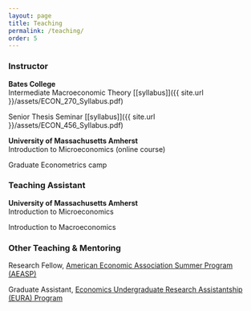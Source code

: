 ```yaml
---
layout: page
title: Teaching
permalink: /teaching/
order: 5
---
```


### **Instructor**
**Bates College** <br>
Intermediate Macroeconomic Theory [[syllabus]]({{ site.url }}/assets/ECON_270_Syllabus.pdf)

Senior Thesis Seminar [[syllabus]]({{ site.url }}/assets/ECON_456_Syllabus.pdf)

**University of Massachusetts Amherst** <br>
Introduction to Microeconomics (online course)

Graduate Econometrics camp

### **Teaching Assistant**
**University of Massachusetts Amherst** <br>
Introduction to Microeconomics

Introduction to Macroeconomics

### **Other Teaching & Mentoring**
Research Fellow, [American Economic Association Summer Program (AEASP)](https://www.aeaweb.org/about-aea/committees/aeasp)

Graduate Assistant, [Economics Undergraduate Research Assistantship (EURA) Program](https://www.umass.edu/economics/academics/undergraduate/opportunities/assistantship)
